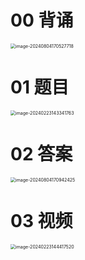 # 00 背诵

<img src="https://cvp.oss-cn-shanghai.aliyuncs.com/picgo/202408041705011.png" alt="image-20240804170527718" style="zoom:50%;" />



# 01 题目

<img src="https://cvp.oss-cn-shanghai.aliyuncs.com/picgo/202402231433837.png" alt="image-20240223143341763" style="zoom:50%;" />



# 02 答案

<img src="https://cvp.oss-cn-shanghai.aliyuncs.com/picgo/202408041709577.png" alt="image-20240804170942425" style="zoom:50%;" />



# 03 视频

<img src="https://cvp.oss-cn-shanghai.aliyuncs.com/picgo/202402231444752.png" alt="image-20240223144417520" style="zoom:50%;" />